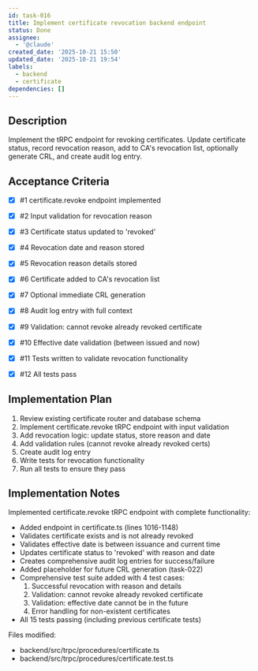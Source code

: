 ```yaml
---
id: task-016
title: Implement certificate revocation backend endpoint
status: Done
assignee:
  - '@claude'
created_date: '2025-10-21 15:50'
updated_date: '2025-10-21 19:54'
labels:
  - backend
  - certificate
dependencies: []
---
```


## Description

<!-- SECTION:DESCRIPTION:BEGIN -->
Implement the tRPC endpoint for revoking certificates. Update certificate status, record revocation reason, add to CA's revocation list, optionally generate CRL, and create audit log entry.
<!-- SECTION:DESCRIPTION:END -->

## Acceptance Criteria
<!-- AC:BEGIN -->
- [x] #1 certificate.revoke endpoint implemented
- [x] #2 Input validation for revocation reason
- [x] #3 Certificate status updated to 'revoked'
- [x] #4 Revocation date and reason stored
- [x] #5 Revocation reason details stored
- [x] #6 Certificate added to CA's revocation list
- [x] #7 Optional immediate CRL generation
- [x] #8 Audit log entry with full context
- [x] #9 Validation: cannot revoke already revoked certificate
- [x] #10 Effective date validation (between issued and now)

- [x] #11 Tests written to validate revocation functionality
- [x] #12 All tests pass
<!-- AC:END -->

## Implementation Plan

<!-- SECTION:PLAN:BEGIN -->
1. Review existing certificate router and database schema
2. Implement certificate.revoke tRPC endpoint with input validation
3. Add revocation logic: update status, store reason and date
4. Add validation rules (cannot revoke already revoked certs)
5. Create audit log entry
6. Write tests for revocation functionality
7. Run all tests to ensure they pass
<!-- SECTION:PLAN:END -->

## Implementation Notes

<!-- SECTION:NOTES:BEGIN -->
Implemented certificate.revoke tRPC endpoint with complete functionality:

- Added endpoint in certificate.ts (lines 1016-1148)
- Validates certificate exists and is not already revoked
- Validates effective date is between issuance and current time
- Updates certificate status to 'revoked' with reason and date
- Creates comprehensive audit log entries for success/failure
- Added placeholder for future CRL generation (task-022)
- Comprehensive test suite added with 4 test cases:
  1. Successful revocation with reason and details
  2. Validation: cannot revoke already revoked certificate
  3. Validation: effective date cannot be in the future
  4. Error handling for non-existent certificates
- All 15 tests passing (including previous certificate tests)

Files modified:
- backend/src/trpc/procedures/certificate.ts
- backend/src/trpc/procedures/certificate.test.ts
<!-- SECTION:NOTES:END -->

